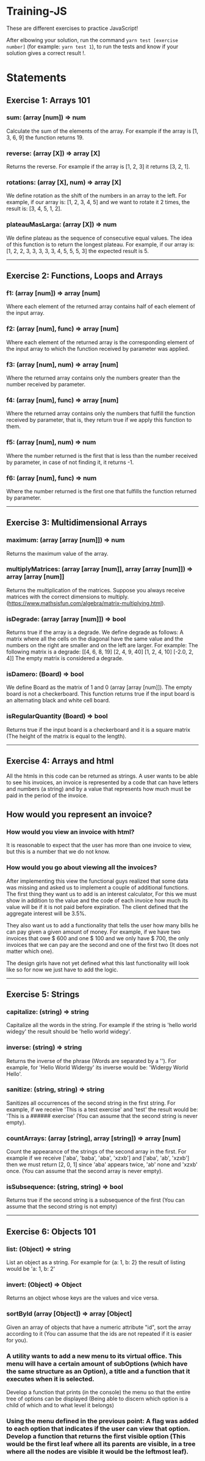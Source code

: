 # Training-JS

These are different exercises to practice JavaScript!

After elbowing your solution, run the command `yarn test [exercise number]` (for example: `yarn test 1`), to run the tests and know if your solution gives a correct result !.

# Statements

## Exercise 1: Arrays 101

### sum: (array [num]) => num

Calculate the sum of the elements of the array. For example if the array is [1, 3, 6, 9] the function returns 19.

### reverse: (array [X]) => array [X]

Returns the reverse. For example if the array is [1, 2, 3] it returns [3, 2, 1].

### rotations: (array [X], num) => array [X]

We define rotation as the shift of the numbers in an array to the left. For example, if our array is: [1, 2, 3, 4, 5] and we want to rotate it 2 times, the result is: [3, 4, 5, 1, 2].

### plateauMasLarga: (array [X]) => num

We define plateau as the sequence of consecutive equal values. The idea of ​​this function is to return the longest plateau. For example, if our array is: [1, 2, 2, 3, 3, 3, 3, 3, 4, 5, 5, 5, 3] the expected result is 5.

---

## Exercise 2: Functions, Loops and Arrays

### f1: (array [num]) => array [num]

Where each element of the returned array contains half of each element of the input array.

### f2: (array [num], func) => array [num]

Where each element of the returned array is the corresponding element of the input array to which the function received by parameter was applied.

### f3: (array [num], num) => array [num]

Where the returned array contains only the numbers greater than the number received by parameter.

### f4: (array [num], func) => array [num]

Where the returned array contains only the numbers that fulfill the function received by parameter, that is, they return true if we apply this function to them.

### f5: (array [num], num) => num

Where the number returned is the first that is less than the number received by parameter, in case of not finding it, it returns -1.

### f6: (array [num], func) => num

Where the number returned is the first one that fulfills the function returned by parameter.

---

## Exercise 3: Multidimensional Arrays

### maximum: (array [array [num]]) => num

Returns the maximum value of the array.

### multiplyMatrices: (array [array [num]], array [array [num]]) => array [array [num]]

Returns the multiplication of the matrices. Suppose you always receive matrices with the correct dimensions to multiply. (https://www.mathsisfun.com/algebra/matrix-multiplying.html).

### isDegrade: (array [array [num]]) => bool

Returns true if the array is a degrade.
We define degrade as follows: A matrix where all the cells on the diagonal have the same value and the numbers on the right are smaller and on the left are larger.
For example: The following matrix is ​​a degrade:
[[4, 6, 8, 19]
[2, 4, 9, 40]
[1, 2, 4, 10]
[-2.0, 2, 4]]
The empty matrix is ​​considered a degrade.

### isDamero: (Board) => bool

We define Board as the matrix of 1 and 0 (array [array [num]]). The empty board is not a checkerboard.
This function returns true if the input board is an alternating black and white cell board.

### isRegularQuantity (Board) => bool

Returns true if the input board is a checkerboard and it is a square matrix (The height of the matrix is ​​equal to the length).

---

## Exercise 4: Arrays and html

All the htmls in this code can be returned as strings.
A user wants to be able to see his invoices, an invoice is represented by a code that can have letters and numbers (a string) and by a value that represents how much must be paid in the period of the invoice.

## How would you represent an invoice?

### How would you view an invoice with html?

It is reasonable to expect that the user has more than one invoice to view, but this is a number that we do not know.

### How would you go about viewing all the invoices?


After implementing this view the functional guys realized that some data was missing and asked us to implement a couple of additional functions.
The first thing they want us to add is an interest calculator,
For this we must show in addition to the value and the code of each invoice how much its value will be if it is not paid before expiration. The client defined that the aggregate interest will be 3.5%.

They also want us to add a functionality that tells the user how many bills he can pay given a given amount of money.
For example, if we have two invoices that owe $ 600 and one $ 100 and we only have $ 700, the only invoices that we can pay are the second and one of the first two (It does not matter which one).

The design girls have not yet defined what this last functionality will look like so for now we just have to add the logic.

---
## Exercise 5: Strings

### capitalize: (string) => string

Capitalize all the words in the string. For example if the string is 'hello world widegy' the result should be 'hello world widegy'.

### inverse: (string) => string

Returns the inverse of the phrase (Words are separated by a ''). For example, for 'Hello World Widergy' its inverse would be: 'Widergy World Hello'.

### sanitize: (string, string) => string

Sanitizes all occurrences of the second string in the first string. For example, if we receive 'This is a test exercise' and 'test' the result would be: 'This is a ###### exercise' (You can assume that the second string is never empty).

### countArrays: (array [string], array [string]) => array [num]

Count the appearance of the strings of the second array in the first.
For example if we receive ['aba', 'baba', 'aba', 'xzxb'] and ['aba', 'ab', 'xzxb'] then we must return [2, 0, 1] since 'aba' appears twice, 'ab' none and 'xzxb' once. (You can assume that the second array is never empty).

### isSubsequence: (string, string) => bool

Returns true if the second string is a subsequence of the first (You can assume that the second string is not empty)

---

## Exercise 6: Objects 101

### list: (Object) => string

List an object as a string. For example for {a: 1, b: 2} the result of listing would be 'a: 1, b: 2'

### invert: (Object) => Object

Returns an object whose keys are the values ​​and vice versa.

### sortById (array [Object]) => array [Object]

Given an array of objects that have a numeric attribute "id", sort the array according to it (You can assume that the ids are not repeated if it is easier for you).

### A utility wants to add a new menu to its virtual office. This menu will have a certain amount of subOptions (which have the same structure as an Option), a title and a function that it executes when it is selected.

Develop a function that prints (in the console) the menu so that the entire tree of options can be displayed (Being able to discern which option is a child of which and to what level it belongs)

### Using the menu defined in the previous point: A flag was added to each option that indicates if the user can view that option. Develop a function that returns the first visible option (This would be the first leaf where all its parents are visible, in a tree where all the nodes are visible it would be the leftmost leaf).
